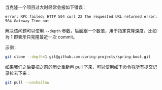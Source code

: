 当克隆一个项目过大时经常会报如下错误：

```
error: RPC failed; HTTP 504 curl 22 The requested URL returned error: 504 Gateway Time-out
```

解决该问题可以使用 `--depth` 参数，后面跟一个数值，用于指定克隆深度，比如为 1 即表示只克隆最近一次 commit。

示例：
```bash
git clone --depth=1 git@github.com:spring-projects/spring-boot.git
```

如果我们之后要把之前的历史重新再 pull 下来，可以使用如下命令将所有提交记录拉去下来：

```bash
git pull --unshallow
```
